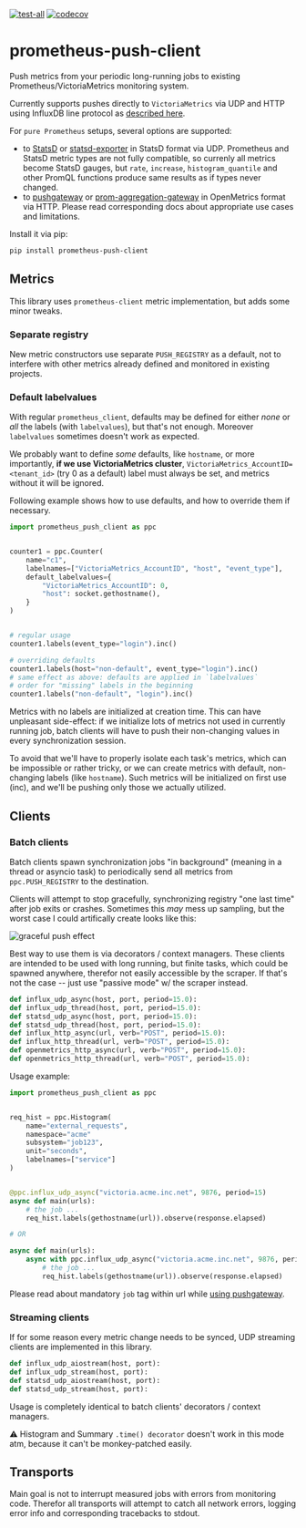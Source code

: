 [![test-all](https://github.com/gistart/prometheus-push-client/actions/workflows/tests.yml/badge.svg?branch=master)](https://github.com/gistart/prometheus-push-client/actions)
[![codecov](https://codecov.io/gh/gistart/prometheus-push-client/branch/master/graph/badge.svg?token=6K4G8CDU2R)](https://codecov.io/gh/gistart/prometheus-push-client)

# prometheus-push-client

Push metrics from your periodic long-running jobs to existing Prometheus/VictoriaMetrics monitoring system.

Currently supports pushes directly to `VictoriaMetrics` via UDP and HTTP using InfluxDB line protocol as [described here](https://docs.victoriametrics.com/Single-server-VictoriaMetrics.html?highlight=telegraf#how-to-send-data-from-influxdb-compatible-agents-such-as-telegraf).

For `pure Prometheus` setups, several options are supported:
- to [StatsD](https://github.com/statsd/statsd) or [statsd-exporter](https://github.com/prometheus/statsd_exporter#with-statsd) in StatsD format via UDP. Prometheus and StatsD metric types are not fully compatible, so currenly all metrics become StatsD gauges, but `rate`, `increase`, `histogram_quantile` and other PromQL functions produce same results as if types never changed.
- to [pushgateway](https://github.com/prometheus/pushgateway) or [prom-aggregation-gateway](https://github.com/weaveworks/prom-aggregation-gateway) in OpenMetrics format via HTTP. Please read corresponding docs about appropriate use cases and limitations.

Install it via pip:

```sh
pip install prometheus-push-client
```

## Metrics

This library uses `prometheus-client` metric implementation, but adds some minor tweaks.

### Separate registry

New metric constructors use separate `PUSH_REGISTRY` as a default, not to interfere with other metrics already defined and monitored in existing projects.

### Default labelvalues

With regular `prometheus_client`, defaults may be defined for either _none_ or _all_ the labels (with `labelvalues`), but that's not enough. Moreover `labelvalues` sometimes doesn't work as expected.

We probably want to define _some_ defaults, like `hostname`, or more importantly, **if we use VictoriaMetrics cluster**, `VictoriaMetrics_AccountID=<tenant_id>` (try 0 as a default) label must always be set, and metrics without it will be ignored.

Following example shows how to use defaults, and how to override them if necessary.

```python
import prometheus_push_client as ppc


counter1 = ppc.Counter(
    name="c1",
    labelnames=["VictoriaMetrics_AccountID", "host", "event_type"],
    default_labelvalues={
        "VictoriaMetrics_AccountID": 0,
        "host": socket.gethostname(),
    }
)


# regular usage
counter1.labels(event_type="login").inc()

# overriding defaults
counter1.labels(host="non-default", event_type="login").inc()
# same effect as above: defaults are applied in `labelvalues`
# order for "missing" labels in the beginning
counter1.labels("non-default", "login").inc()
```

Metrics with no labels are initialized at creation time. This can have unpleasant side-effect: if we initialize lots of metrics not used in currently running job, batch clients will have to push their non-changing values in every synchronization session.

To avoid that we'll have to properly isolate each task's metrics, which can be impossible or rather tricky, or we can create metrics with default, non-changing labels (like `hostname`). Such metrics will be initialized on first use (inc), and we'll be pushing only those we actually utilized.

## Clients

### Batch clients

Batch clients spawn synchronization jobs "in background" (meaning in a thread or asyncio task) to periodically send all metrics from `ppc.PUSH_REGISTRY` to the destination.

Clients will attempt to stop gracefully, synchronizing registry "one last time" after job exits or crashes. Sometimes this _may_ mess up sampling, but the worst case I could artifically create looks like this:

![graceful push effect](./docs/img/graceful_stop_effect01.png)

Best way to use them is via decorators / context managers. These clients are intended to be used with long running, but finite tasks, which could be spawned anywhere, therefor not easily accessible by the scraper. If that's not the case -- just use "passive mode" w/ the scraper instead.

``` python
def influx_udp_async(host, port, period=15.0):
def influx_udp_thread(host, port, period=15.0):
def statsd_udp_async(host, port, period=15.0):
def statsd_udp_thread(host, port, period=15.0):
def influx_http_async(url, verb="POST", period=15.0):
def influx_http_thread(url, verb="POST", period=15.0):
def openmetrics_http_async(url, verb="POST", period=15.0):
def openmetrics_http_thread(url, verb="POST", period=15.0):
```

Usage example:

```python
import prometheus_push_client as ppc


req_hist = ppc.Histogram(
    name="external_requests",
    namespace="acme"
    subsystem="job123",
    unit="seconds",
    labelnames=["service"]
)


@ppc.influx_udp_async("victoria.acme.inc.net", 9876, period=15)
async def main(urls):
    # the job ...
    req_hist.labels(gethostname(url)).observe(response.elapsed)

# OR

async def main(urls):
    async with ppc.influx_udp_async("victoria.acme.inc.net", 9876, period=15):
        # the job ...
        req_hist.labels(gethostname(url)).observe(response.elapsed)
```

Please read about mandatory `job` tag within url while [using pushgateway](https://github.com/prometheus/pushgateway#url).


### Streaming clients

If for some reason every metric change needs to be synced, UDP streaming clients are implemented in this library.

```python
def influx_udp_aiostream(host, port):
def influx_udp_stream(host, port):
def statsd_udp_aiostream(host, port):
def statsd_udp_stream(host, port):
```

Usage is completely identical to batch clients' decorators / context managers.

:warning: Histogram and Summary `.time() decorator` doesn't work in this mode atm, because it can't be monkey-patched easily.


## Transports

Main goal is not to interrupt measured jobs with errors from monitoring code. Therefor all transports will attempt to catch all network errors, logging error info and corresponding tracebacks to stdout.